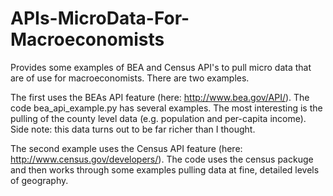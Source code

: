 # APIs-MicroData-For-Macroeconomists
Provides some examples of BEA and Census API's to pull micro data that are of use for macroeconomists. There are two examples. 

The first uses the BEAs API feature (here: http://www.bea.gov/API/). The code bea_api_example.py has several examples. The most interesting is the pulling of the county level data (e.g. population and per-capita income). Side note: this data turns out to be far richer than I thought.

The second example uses the Census API feature (here: http://www.census.gov/developers/). The code uses the census packuge and then works through some examples pulling data at fine, detailed levels of geography.
